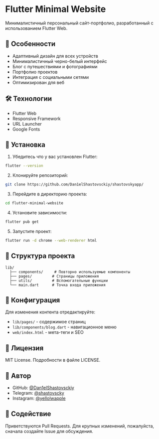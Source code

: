 # Flutter Minimal Website

Минималистичный персональный сайт-портфолио, разработанный с использованием Flutter Web.

## 📱 Особенности

- Адаптивный дизайн для всех устройств
- Минималистичный черно-белый интерфейс
- Блог с путешествиями и фотографиями
- Портфолио проектов
- Интеграция с социальными сетями
- Оптимизирован для веб

## 🛠 Технологии

- Flutter Web
- Responsive Framework
- URL Launcher
- Google Fonts

## 🚀 Установка

1. Убедитесь что у вас установлен Flutter:
```bash
flutter --version
```

2. Клонируйте репозиторий:
```bash
git clone https://github.com/Dan1elShastovsckiy/shastovskyapp/
```

3. Перейдите в директорию проекта:
```bash
cd flutter-minimal-website
```

4. Установите зависимости:
```bash
flutter pub get
```

5. Запустите проект:
```bash
flutter run -d chrome --web-renderer html
```

## 📂 Структура проекта

```
lib/
  ├── components/     # Повторно используемые компоненты
  ├── pages/         # Страницы приложения
  ├── utils/         # Вспомогательные функции
  └── main.dart      # Точка входа приложения
```

## 🔧 Конфигурация

Для изменения контента отредактируйте:
- `lib/pages/` - содержимое страниц
- `lib/components/blog.dart` - навигационное меню
- `web/index.html` - мета-теги и SEO

## 📝 Лицензия

MIT License. Подробности в файле LICENSE.

## 👤 Автор

- GitHub: [@Dan1elShastovsckiy](https://github.com/Dan1elShastovsckiy)
- Telegram: [@shastovscky](https://t.me/shastovscky)
- Instagram: [@yellolwapple](https://instagram.com/yellolwapple)

## 🤝 Содействие

Приветствуются Pull Requests. Для крупных изменений, пожалуйста, сначала создайте Issue для обсуждения.
